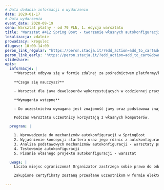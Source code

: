 ```yaml
---
# Data dodania informacji o wydarzeniu
date: 2020-01-17
# Data wydarzenia
event_date: 2020-09-19
cena: Warsztat płatny - od 79 PLN, 1. edycja warsztatu
title: "Warsztat #412 Spring Boot - tworzenie własnych autokonfiguracji"
lokalizacja: zdalnie
prowadzacy: krogulec
dlugosc: 10:00-14:00
peron_link_regular: "https://peron.stacja.it/?edd_action=add_to_cart&download_id=2394&edd_options[price_id]=1"
peron_link_early: "https://peron.stacja.it/?edd_action=add_to_cart&download_id=2394&edd_options[price_id]=2"
slideshare:
opis:
  informacje: |
    **Warsztat odbywa się w formie zdalnej za pośrednictwem platformy/komunikatora online, z wykorzystaniem dźwięku, obrazu z kamery, udostępniania ekranu komputera prowadzącego i uczestników.** 
          
    **Czego się nauczysz?**

    - Warsztat dla java deweloperów wykorzystujących w codziennej pracy SpringBoota, chcących dowiedzieć się czegoś więcej o mechanizmach autokonfiguracji i tworzeniu własnych rozwiązań w tym zakresie.

    **Wymagania wstępne** 

    - Do uczestnictwa wymagana jest znajomość javy oraz podstawowa znajomość SpringBoota, najlepiej w wersji 2+.

    Podczas warsztatu uczestnicy korzystają z własnych komputerów.

  program: |

    1. Wprowadzenie do mechanizmów autokonfiguracji w SpringBoot
    2. Wyjaśnienie koncepcji startera oraz jego różnic z autokonfiguracją
    3. Analiza podstawowych mechanizmów autokonfiguracji - warsztaty praktyczne
    4. Testowanie autokonfiguracji
    5. Pisanie własnego projektu autokonfiguracji - warsztat

  uwaga: |
    Liczba miejsc ograniczona! Organizator zastrzega sobie prawo do odwołania wydarzenia w przypadku niezgłoszenia się minimalnej liczby uczestników.

    Zakupione certyfikaty zostaną przesłane uczestnikom w formie elektoronicznej po warsztacie oraz za pośrednictwem firmy kurierskiej w momencie poprawy sytuacji wywołanej epidemią koronawirusa. 
    
---
```

